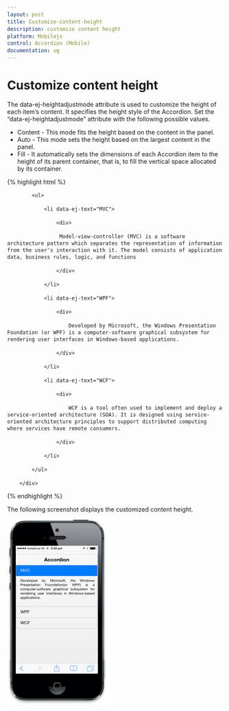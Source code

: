 ```yaml
---
layout: post
title: Customize-content-height
description: customize content height
platform: Mobilejs
control: Accordion (Mobile)
documentation: ug
---
```


# Customize content height

The data-ej-heightadjustmode attribute is used to customize the height of each item’s content. It specifies the height style of the Accordion.  Set the “data-ej-heightadjustmode” attribute with the following possible values.

* Content - This mode fits the height based on the content in the panel. 
* Auto - This mode sets the height based on the largest content in the panel.
* Fill - It automatically sets the dimensions of each Accordion item to the height of its parent container, that is, to fill the vertical space allocated by its container.



{% highlight html %}



<div id="accordion_sample" data-role="ejmaccordion" data-ej-heightadjustmode="auto">

            <ul>

                <li data-ej-text="MVC">

                    <div>

                     Model-view-controller (MVC) is a software architecture pattern which separates the representation of information from the user's interaction with it. The model consists of application data, business rules, logic, and functions

                    </div>

                </li>

                <li data-ej-text="WPF">

                    <div>

                        Developed by Microsoft, the Windows Presentation Foundation (or WPF) is a computer-software graphical subsystem for rendering user interfaces in Windows-based applications.

                    </div>

                </li>

                <li data-ej-text="WCF">

                    <div>

                        WCF is a tool often used to implement and deploy a service-oriented architecture (SOA). It is designed using service-oriented architecture principles to support distributed computing where services have remote consumers.

                    </div>

                </li>	

            </ul>

        </div>

{% endhighlight %}

The following screenshot displays the customized content height.

![C:/Users/isuriyar/Desktop/acc scr/heht.png](Customize-content-height_images/Customize-content-height_img1.png)